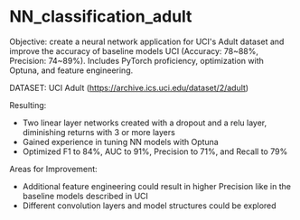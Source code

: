 # NN_classification_adult
Objective: create a neural network application for UCI's Adult dataset and improve the accuracy of baseline models UCI (Accuracy: 78~88%, Precision: 74~89%). Includes PyTorch proficiency, optimization with Optuna, and feature engineering.

DATASET: UCI Adult (https://archive.ics.uci.edu/dataset/2/adult)

Resulting:
- Two linear layer networks created with a dropout and a relu layer, diminishing returns with 3 or more layers
- Gained experience in tuning NN models with Optuna
- Optimized F1 to 84%, AUC to 91%, Precision to 71%, and Recall to 79%

Areas for Improvement:
- Additional feature engineering could result in higher Precision like in the baseline models described in UCI
- Different convolution layers and model structures could be explored



